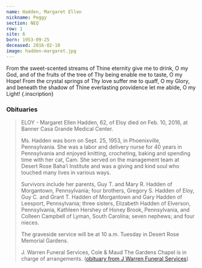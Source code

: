 ```yaml
---
name: Hadden, Margaret Ellen
nickname: Peggy
section: NEQ
row: 1
site: 6
born: 1953-09-25
deceased: 2016-02-10
image: hadden-margaret.jpg
---
```


From the sweet-scented streams of Thine eternity give me to drink, O my God, and of the fruits of the tree of Thy being enable me to taste, O my Hope!  From the crystal springs of Thy love suffer me to quaff, O my Glory, and beneath the shadow of Thine everlasting providence let me abide, O my Light!
{.inscription}

### Obituaries

> ELOY - Margaret Ellen Hadden, 62, of Eloy died on Feb. 10, 2016, at Banner Casa Grande Medical Center.
>
> Ms. Hadden was born on Sept. 25, 1953, in Phoenixville, Pennsylvania. She was a labor and delivery nurse for 40 years in Pennsylvania and enjoyed knitting, crocheting, baking and spending time with her cat, Cam. She served on the management team at Desert Rose Baha’i Institute and was a giving and kind soul who touched many lives in various ways.
>
> Survivors include her parents, Guy T. and Mary R. Hadden of Morgantown, Pennsylvania; four brothers, Gregory S. Hadden of Eloy, Guy C. and Grant T. Hadden of Morgantown and Gary Hadden of Leesport, Pennsylvania; three sisters, Elizabeth Hadden of Elverson, Pennsylvania, Kathleen Hershey of Honey Brook, Pennsylvania, and Colleen Campbell of Lyman, South Carolina; seven nephews; and four nieces.
>
> The graveside service will be at 10 a.m. Tuesday in Desert Rose Memorial Gardens.
>
> J. Warren Funeral Services, Cole & Maud The Gardens Chapel is in charge of arrangements. ([obituary from J Warren Funeral Services](https://www.jwarrenfuneral.com/obituaries/Margaret-Ellen-Hadden?obId=19712250#/obituaryInfo))


